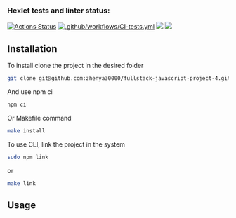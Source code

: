 ### Hexlet tests and linter status:
[![Actions Status](https://github.com/zhenya30000/fullstack-javascript-project-4/workflows/hexlet-check/badge.svg)](https://github.com/zhenya30000/fullstack-javascript-project-4/actions)
[![.github/workflows/CI-tests.yml](https://github.com/zhenya30000/fullstack-javascript-project-4/actions/workflows/CI-tests.yml/badge.svg)](https://github.com/zhenya30000/fullstack-javascript-project-4/actions/workflows/CI-tests.yml)
<a href="https://codeclimate.com/github/zhenya30000/fullstack-javascript-project-4/maintainability"><img src="https://api.codeclimate.com/v1/badges/b9a745afa2007f66b10c/maintainability" /></a>
<a href="https://codeclimate.com/github/zhenya30000/fullstack-javascript-project-4/test_coverage"><img src="https://api.codeclimate.com/v1/badges/b9a745afa2007f66b10c/test_coverage" /></a>

## Installation

To install clone the project in the desired folder
```sh
git clone git@github.com:zhenya30000/fullstack-javascript-project-4.git
```

And use npm ci
```sh
npm ci
```
Or Makefile command 
```sh
make install
```
To use CLI, link the project in the system
```sh
sudo npm link
```
or 
```sh
make link
```
## Usage 